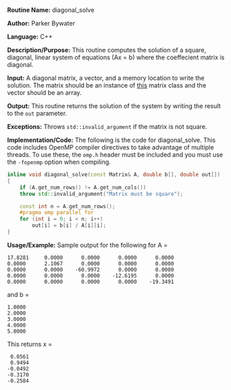 **Routine Name:** diagonal_solve 

**Author:** Parker Bywater

**Language:** C++

**Description/Purpose:** This routine computes the solution of a square, diagonal, 
linear system of equations (Ax = b) where the coeffecient matrix is diagonal.  

**Input:** A diagonal matrix, a vector, and a memory location to write the solution. The matrix 
should be an instance of [this](../src/Matrix.cpp) matrix class
and the vector should be an array. 
 
**Output:** This routine returns the solution of the system by writing the result to the `out` parameter.

**Exceptions:** Throws `std::invalid_argument` if the matrix is not square. 

**Implementation/Code:** The following is the code for diagonal_solve. This code includes OpenMP compiler directives to take advantage of multiple threads. To use these, the `omp.h` header
must be included and you must use the `-fopenmp` option when compiling.   

```C++ 
inline void diagonal_solve(const Matrix& A, double b[], double out[]) 
{
    if (A.get_num_rows() != A.get_num_cols()) 
	throw std::invalid_argument("Matrix must be square"); 

    const int n = A.get_num_rows(); 
    #pragma omp parallel for
    for (int i = 0; i < n; i++)
        out[i] = b[i] / A[i][i];
}
```

**Usage/Example:** Sample output for the following for A = 
    
    17.8281	    0.0000	    0.0000	    0.0000	    0.0000	
    0.0000	    2.1067	    0.0000	    0.0000	    0.0000	
    0.0000	    0.0000	  -60.9972	    0.0000	    0.0000	
    0.0000	    0.0000	    0.0000	  -12.6195	    0.0000	
    0.0000	    0.0000	    0.0000	    0.0000	  -19.3491	  

and b = 
    
    1.0000
    2.0000
    3.0000
    4.0000
    5.0000

This returns x = 

     0.0561
     0.9494
    -0.0492
    -0.3170
    -0.2584 

